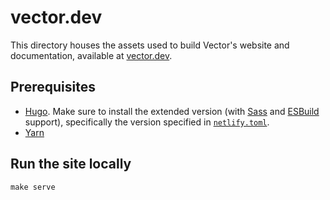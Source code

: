 # vector.dev

This directory houses the assets used to build Vector's website and documentation, available at [vector.dev][vector].

## Prerequisites

* [Hugo]. Make sure to install the extended version (with [Sass] and [ESBuild] support), specifically the version specified in [`netlify.toml`][netlify_toml].
* [Yarn]

## Run the site locally

```shell
make serve
```

[esbuild]: https://github.com/evanw/esbuild
[hugo]: https://gohugo.io
[netlify_toml]: ./netlify.toml
[sass]: https://sass-lang.com
[vector]: https://vector.dev
[yarn]: https://yarnpkg.com
